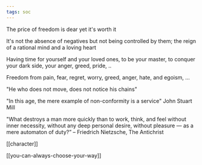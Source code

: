 ```yaml
---
tags: soc
---
```


The price of freedom is dear yet it's worth it

It's not the absence of negatives but not being controlled by them; the reign of a rational mind and a loving heart

Having time for yourself and your loved ones, to be your master, to conquer your dark side, your anger, greed, pride, ..

Freedom from pain, fear, regret, worry, greed, anger, hate, and egoism, ...

"He who does not move, does not notice his chains"

"In this age, the mere example of non-conformity is a service" John Stuart Mill

"What destroys a man more quickly than to work, think, and feel without inner necessity, without any deep personal desire, without pleasure — as a mere automaton of duty?” – Friedrich Nietzsche, The Antichrist

[[character]]

[[you-can-always-choose-your-way]]

